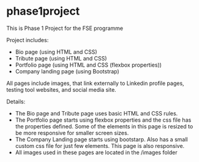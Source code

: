 # phase1project

This is Phase 1 Project for the FSE programme

Project includes:
- Bio page (using HTML and CSS)
- Tribute page (using HTML and CSS)
- Portfolio page (using HTML and CSS (flexbox properties))
- Company landing page (using Bootstrap)

All pages include images, that link externally to Linkedin profile pages, testing tool websites, and social media site.


Details:
- The Bio page and Tribute page uses basic HTML and CSS rules.
- The Portfolio page starts using flexbox properties and the css file has the properties defined.
Some of the elements in this page is resized to be more responsive for smaller screen sizes.
- The Company Landing page starts using bootstarp. Also has a small custom css file for just few elements.
This page is also responsive.
- All images used in these pages are located in the /images folder